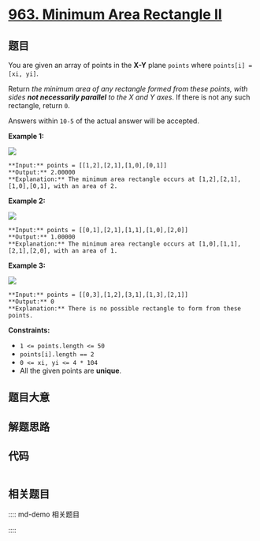 # [963. Minimum Area Rectangle II](https://leetcode.com/problems/minimum-area-rectangle-ii)

## 题目

You are given an array of points in the **X-Y** plane `points` where
`points[i] = [xi, yi]`.

Return _the minimum area of any rectangle formed from these points, with sides
**not necessarily parallel** to the X and Y axes_. If there is not any such
rectangle, return `0`.

Answers within `10-5` of the actual answer will be accepted.



**Example 1:**

![](https://assets.leetcode.com/uploads/2018/12/21/1a.png)

    
    
    **Input:** points = [[1,2],[2,1],[1,0],[0,1]]
    **Output:** 2.00000
    **Explanation:** The minimum area rectangle occurs at [1,2],[2,1],[1,0],[0,1], with an area of 2.
    

**Example 2:**

![](https://assets.leetcode.com/uploads/2018/12/22/2.png)

    
    
    **Input:** points = [[0,1],[2,1],[1,1],[1,0],[2,0]]
    **Output:** 1.00000
    **Explanation:** The minimum area rectangle occurs at [1,0],[1,1],[2,1],[2,0], with an area of 1.
    

**Example 3:**

![](https://assets.leetcode.com/uploads/2018/12/22/3.png)

    
    
    **Input:** points = [[0,3],[1,2],[3,1],[1,3],[2,1]]
    **Output:** 0
    **Explanation:** There is no possible rectangle to form from these points.
    



**Constraints:**

  * `1 <= points.length <= 50`
  * `points[i].length == 2`
  * `0 <= xi, yi <= 4 * 104`
  * All the given points are **unique**.


## 题目大意

## 解题思路

## 代码

```javascript

```

## 相关题目

:::: md-demo 相关题目

::::
